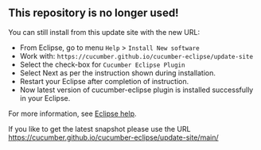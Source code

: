 ## This repository is no longer used!

You can still install from this update site with the new URL:

 * From Eclipse, go to menu `Help` > `Install New software`
 * Work with: `https://cucumber.github.io/cucumber-eclipse/update-site`
 * Select the check-box for `Cucumber Eclipse Plugin`
 * Select Next as per the instruction shown during installation.
 * Restart your Eclipse after completion of instruction.
 * Now latest version of cucumber-eclipse plugin is installed successfully in your Eclipse.

For more information, see [Eclipse help](https://help.eclipse.org/kepler/index.jsp?topic=/org.eclipse.platform.doc.user/tasks/tasks-124.htm
).

If you like to get the latest snapshot please use the URL https://cucumber.github.io/cucumber-eclipse/update-site/main/
